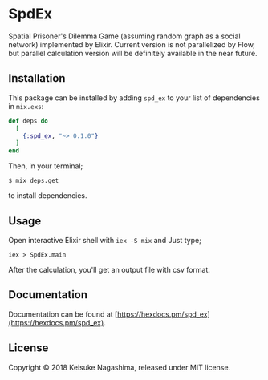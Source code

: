 # SpdEx

Spatial Prisoner's Dilemma Game (assuming random graph as a social network) implemented by Elixir.
Current version is not parallelized by Flow, but parallel calculation version will be definitely available in the near future.

## Installation

This package can be installed
by adding `spd_ex` to your list of dependencies in `mix.exs`:

```elixir
def deps do
  [
    {:spd_ex, "~> 0.1.0"}
  ]
end
```
Then, in your terminal;

```shell
$ mix deps.get
```
to install dependencies.

## Usage
Open interactive Elixir shell with ```iex -S mix``` and Just type;

```shell
iex > SpdEx.main
```
After the calculation, you'll get an output file with csv format.
 
## Documentation

Documentation can be found at [https://hexdocs.pm/spd_ex](https://hexdocs.pm/spd_ex).

## License
Copyright © 2018 Keisuke Nagashima, released under MIT license.
